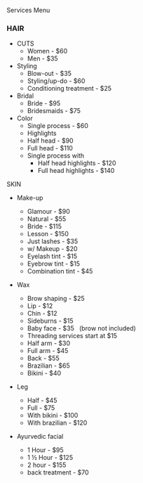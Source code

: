 Services Menu
### HAIR
- CUTS
	- Women - $60
	- Men - $35
- Styling
	- Blow-out - $35
	- Styling/up-do - $60
	- Conditioning treatment - $25
- Bridal
	- Bride - $95
	- Bridesmaids - $75
- Color
	- Single process - $60
	- Highlights
	- Half head - $90
	- Full head - $110
	- Single process with
		- Half head highlights - $120
		- Full head highlights - $140

SKIN
- Make-up
	- Glamour - $90
	- Natural - $55
	- Bride - $115
	- Lesson - $150
	- Just lashes - $35
	- w/ Makeup - $20
	- Eyelash tint - $15
	- Eyebrow tint - $15
	- Combination tint - $45
    
- Wax
	- Brow shaping - $25
	- Lip - $12
	- Chin - $12
	- Sideburns - $15
	- Baby face - $35  	(brow not included)
	- Threading services start at $15
	- Half arm - $30
	- Full arm - $45
	- Back - $55
	- Brazilian - $65
	- Bikini - $40

- Leg
	- Half - $45
	- Full - $75
	- With bikini - $100
	- With brazilian - $120
    
- Ayurvedic facial
	- 1 Hour - $95
	- 1 ½ Hour - $125
	- 2 hour - $155
	- back treatment - $70